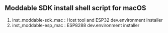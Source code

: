 ## Moddable SDK install shell script for macOS

1. inst_moddable-sdk_mac : Host tool and ESP32 dev.environment installer
2. inst_moddable-esp_mac : ESP8288 dev.environment installer
